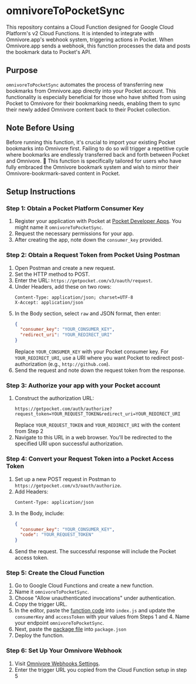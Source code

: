 # omnivoreToPocketSync

This repository contains a Cloud Function designed for Google Cloud Platform's v2 Cloud Functions. It is intended to integrate with Omnivore.app's webhook system, triggering actions in Pocket. When Omnivore.app sends a webhook, this function processes the data and posts the bookmark data to Pocket's API.

## Purpose
`omnivoreToPocketSync` automates the process of transferring new bookmarks from Omnivore.app directly into your Pocket account. This functionality is especially beneficial for those who have shifted from using Pocket to Omnivore for their bookmarking needs, enabling them to sync their newly added Omnivore content back to their Pocket collection.

## Note Before Using 
Before running this function, it's crucial to import your existing Pocket bookmarks into Omnivore first. Failing to do so will trigger a repetitive cycle where bookmarks are endlessly transferred back and forth between Pocket and Omnivore. 🔁 This function is specifically tailored for users who have fully embraced the Omnivore bookmark system and wish to mirror their Omnivore-bookrmark-saved content in Pocket.

## Setup Instructions

### Step 1: Obtain a Pocket Platform Consumer Key

1. Register your application with Pocket at [Pocket Developer Apps](https://getpocket.com/developer/apps/new). You might name it `omnivoreToPocketSync`.
2. Request the necessary permissions for your app.
3. After creating the app, note down the `consumer_key` provided.

### Step 2: Obtain a Request Token from Pocket Using Postman

1. Open Postman and create a new request.
2. Set the HTTP method to POST.
3. Enter the URL: `https://getpocket.com/v3/oauth/request`.
4. Under Headers, add these on two rows:
   ```
   Content-Type: application/json; charset=UTF-8
   X-Accept: application/json
   ```
6. In the Body section, select `raw` and JSON format, then enter:
   ```json
   {
     "consumer_key": "YOUR_CONSUMER_KEY",
     "redirect_uri": "YOUR_REDIRECT_URI"
   }
   ```
   Replace `YOUR_CONSUMER_KEY` with your Pocket consumer key.
   For `YOUR_REDIRECT_URI`, use a URI where you want Pocket to redirect post-authorization (e.g., `http://github.com`).
7. Send the request and note down the request token from the response.

### Step 3: Authorize your app with your Pocket account

1. Construct the authorization URL:
   ``` 
   https://getpocket.com/auth/authorize?request_token=YOUR_REQUEST_TOKEN&redirect_uri=YOUR_REDIRECT_URI
   ```
   Replace `YOUR_REQUEST_TOKEN` and `YOUR_REDIRECT_URI` with the content from Step 2
2. Navigate to this URL in a web browser. You'll be redirected to the specified URI upon successful authorization.

### Step 4: Convert your Request Token into a Pocket Access Token

1. Set up a new POST request in Postman to `https://getpocket.com/v3/oauth/authorize`.
2. Add Headers:
   ```
   Content-Type: application/json
   ```
4. In the Body, include:
   ```json
   {
     "consumer_key": "YOUR_CONSUMER_KEY",
     "code": "YOUR_REQUEST_TOKEN"
   }
   ```
5. Send the request. The successful response will include the Pocket access token.

### Step 5: Create the Cloud Function

1. Go to Google Cloud Functions and create a new function.
2. Name it `omnivoreToPocketSync`.
3. Choose "Allow unauthenticated invocations" under authentication.
4. Copy the trigger URL.
5. In the editor, paste the [function code](https://github.com/danielraffel/omnivoreToPocketSync/blob/main/index.js) into `index.js` and update the `consumerKey` and `accessToken` with your values from Steps 1 and 4. Name your endpoint `omnivoreToPocketSync`.
6. Next, paste the [package file](https://github.com/danielraffel/omnivoreToPocketSync/blob/main/package.json) into `package.json`
7. Deploy the function.

### Step 6: Set Up Your Omnivore Webhook

1. Visit [Omnivore Webhooks Settings](https://omnivore.app/settings/webhooks).
2. Enter the trigger URL you copied from the Cloud Function setup in step 5
